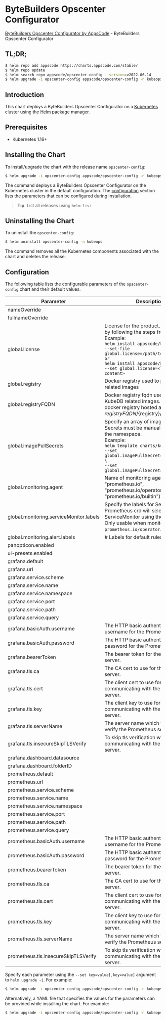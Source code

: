 # ByteBuilders Opscenter Configurator

[ByteBuilders Opscenter Configurator by AppsCode](https://github.com/bytebuilders/installer) - ByteBuilders Opscenter Configurator

## TL;DR;

```bash
$ helm repo add appscode https://charts.appscode.com/stable/
$ helm repo update
$ helm search repo appscode/opscenter-config --version=v2022.06.14
$ helm upgrade -i opscenter-config appscode/opscenter-config -n kubeops --create-namespace --version=v2022.06.14
```

## Introduction

This chart deploys a ByteBuilders Opscenter Configurator on a [Kubernetes](http://kubernetes.io) cluster using the [Helm](https://helm.sh) package manager.

## Prerequisites

- Kubernetes 1.16+

## Installing the Chart

To install/upgrade the chart with the release name `opscenter-config`:

```bash
$ helm upgrade -i opscenter-config appscode/opscenter-config -n kubeops --create-namespace --version=v2022.06.14
```

The command deploys a ByteBuilders Opscenter Configurator on the Kubernetes cluster in the default configuration. The [configuration](#configuration) section lists the parameters that can be configured during installation.

> **Tip**: List all releases using `helm list`

## Uninstalling the Chart

To uninstall the `opscenter-config`:

```bash
$ helm uninstall opscenter-config -n kubeops
```

The command removes all the Kubernetes components associated with the chart and deletes the release.

## Configuration

The following table lists the configurable parameters of the `opscenter-config` chart and their default values.

|                Parameter                |                                                                                                                                                                              Description                                                                                                                                                                              |        Default         |
|-----------------------------------------|-----------------------------------------------------------------------------------------------------------------------------------------------------------------------------------------------------------------------------------------------------------------------------------------------------------------------------------------------------------------------|------------------------|
| nameOverride                            |                                                                                                                                                                                                                                                                                                                                                                       | <code>""</code>        |
| fullnameOverride                        |                                                                                                                                                                                                                                                                                                                                                                       | <code>opscenter</code> |
| global.license                          | License for the product. Get a license by following the steps from [here](https://kubedb.com/docs/latest/setup/install/enterprise#get-a-trial-license). <br> Example: <br> `helm install appscode/kubedb \` <br> `--set-file global.license=/path/to/license/file` <br> `or` <br> `helm install appscode/kubedb \` <br> `--set global.license=<license file content>` | <code>""</code>        |
| global.registry                         | Docker registry used to pull KubeDB related images                                                                                                                                                                                                                                                                                                                    | <code>""</code>        |
| global.registryFQDN                     | Docker registry fqdn used to pull KubeDB related images. Set this to use docker registry hosted at ${registryFQDN}/${registry}/${image}                                                                                                                                                                                                                               | <code>""</code>        |
| global.imagePullSecrets                 | Specify an array of imagePullSecrets. Secrets must be manually created in the namespace. <br> Example: <br> `helm template charts/kubedb \` <br> `--set global.imagePullSecrets[0].name=sec0 \` <br> `--set global.imagePullSecrets[1].name=sec1`                                                                                                                     | <code>[]</code>        |
| global.monitoring.agent                 | Name of monitoring agent (one of "prometheus.io", "prometheus.io/operator", "prometheus.io/builtin")                                                                                                                                                                                                                                                                  | <code>""</code>        |
| global.monitoring.serviceMonitor.labels | Specify the labels for ServiceMonitor. Prometheus crd will select ServiceMonitor using these labels. Only usable when monitoring agent is `prometheus.io/operator`.                                                                                                                                                                                                   | <code>{}</code>        |
| global.monitoring.alert.labels          | # Labels for default rules                                                                                                                                                                                                                                                                                                                                            | <code>{}</code>        |
| panopticon.enabled                      |                                                                                                                                                                                                                                                                                                                                                                       | <code>true</code>      |
| ui-presets.enabled                      |                                                                                                                                                                                                                                                                                                                                                                       | <code>true</code>      |
| grafana.default                         |                                                                                                                                                                                                                                                                                                                                                                       | <code>false</code>     |
| grafana.url                             |                                                                                                                                                                                                                                                                                                                                                                       | <code>""</code>        |
| grafana.service.scheme                  |                                                                                                                                                                                                                                                                                                                                                                       | <code>""</code>        |
| grafana.service.name                    |                                                                                                                                                                                                                                                                                                                                                                       | <code>""</code>        |
| grafana.service.namespace               |                                                                                                                                                                                                                                                                                                                                                                       | <code>""</code>        |
| grafana.service.port                    |                                                                                                                                                                                                                                                                                                                                                                       | <code>""</code>        |
| grafana.service.path                    |                                                                                                                                                                                                                                                                                                                                                                       | <code>""</code>        |
| grafana.service.query                   |                                                                                                                                                                                                                                                                                                                                                                       | <code>""</code>        |
| grafana.basicAuth.username              | The HTTP basic authentication username for the Prometheus server.                                                                                                                                                                                                                                                                                                     | <code>""</code>        |
| grafana.basicAuth.password              | The HTTP basic authentication password for the Prometheus server.                                                                                                                                                                                                                                                                                                     | <code>""</code>        |
| grafana.bearerToken                     | The bearer token for the Prometheus server.                                                                                                                                                                                                                                                                                                                           | <code>""</code>        |
| grafana.tls.ca                          | The CA cert to use for the Prometheus server.                                                                                                                                                                                                                                                                                                                         | <code>""</code>        |
| grafana.tls.cert                        | The client cert to use for communicating with the Prometheus server.                                                                                                                                                                                                                                                                                                  | <code>""</code>        |
| grafana.tls.key                         | The client key to use for communicating with the Prometheus server.                                                                                                                                                                                                                                                                                                   | <code>""</code>        |
| grafana.tls.serverName                  | The server name which will be used to verify the Prometheus server address.                                                                                                                                                                                                                                                                                           | <code>""</code>        |
| grafana.tls.insecureSkipTLSVerify       | To skip tls verification when communicating with the Prometheus server.                                                                                                                                                                                                                                                                                               | <code>false</code>     |
| grafana.dashboard.datasource            |                                                                                                                                                                                                                                                                                                                                                                       | <code>""</code>        |
| grafana.dashboard.folderID              |                                                                                                                                                                                                                                                                                                                                                                       | <code>0</code>         |
| prometheus.default                      |                                                                                                                                                                                                                                                                                                                                                                       | <code>false</code>     |
| prometheus.url                          |                                                                                                                                                                                                                                                                                                                                                                       | <code>""</code>        |
| prometheus.service.scheme               |                                                                                                                                                                                                                                                                                                                                                                       | <code>""</code>        |
| prometheus.service.name                 |                                                                                                                                                                                                                                                                                                                                                                       | <code>""</code>        |
| prometheus.service.namespace            |                                                                                                                                                                                                                                                                                                                                                                       | <code>""</code>        |
| prometheus.service.port                 |                                                                                                                                                                                                                                                                                                                                                                       | <code>""</code>        |
| prometheus.service.path                 |                                                                                                                                                                                                                                                                                                                                                                       | <code>""</code>        |
| prometheus.service.query                |                                                                                                                                                                                                                                                                                                                                                                       | <code>""</code>        |
| prometheus.basicAuth.username           | The HTTP basic authentication username for the Prometheus server.                                                                                                                                                                                                                                                                                                     | <code>""</code>        |
| prometheus.basicAuth.password           | The HTTP basic authentication password for the Prometheus server.                                                                                                                                                                                                                                                                                                     | <code>""</code>        |
| prometheus.bearerToken                  | The bearer token for the Prometheus server.                                                                                                                                                                                                                                                                                                                           | <code>""</code>        |
| prometheus.tls.ca                       | The CA cert to use for the Prometheus server.                                                                                                                                                                                                                                                                                                                         | <code>""</code>        |
| prometheus.tls.cert                     | The client cert to use for communicating with the Prometheus server.                                                                                                                                                                                                                                                                                                  | <code>""</code>        |
| prometheus.tls.key                      | The client key to use for communicating with the Prometheus server.                                                                                                                                                                                                                                                                                                   | <code>""</code>        |
| prometheus.tls.serverName               | The server name which will be used to verify the Prometheus server address.                                                                                                                                                                                                                                                                                           | <code>""</code>        |
| prometheus.tls.insecureSkipTLSVerify    | To skip tls verification when communicating with the Prometheus server.                                                                                                                                                                                                                                                                                               | <code>false</code>     |


Specify each parameter using the `--set key=value[,key=value]` argument to `helm upgrade -i`. For example:

```bash
$ helm upgrade -i opscenter-config appscode/opscenter-config -n kubeops --create-namespace --version=v2022.06.14 --set fullnameOverride=opscenter
```

Alternatively, a YAML file that specifies the values for the parameters can be provided while
installing the chart. For example:

```bash
$ helm upgrade -i opscenter-config appscode/opscenter-config -n kubeops --create-namespace --version=v2022.06.14 --values values.yaml
```
